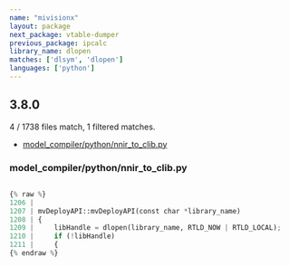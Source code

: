 ```yaml
---
name: "mivisionx"
layout: package
next_package: vtable-dumper
previous_package: ipcalc
library_name: dlopen
matches: ['dlsym', 'dlopen']
languages: ['python']
---
```

## 3.8.0
4 / 1738 files match, 1 filtered matches.

 - [model_compiler/python/nnir_to_clib.py](#model_compilerpythonnnir_to_clibpy)

### model_compiler/python/nnir_to_clib.py

```python

{% raw %}
1206 | 
1207 | mvDeployAPI::mvDeployAPI(const char *library_name)
1208 | {
1209 |     libHandle = dlopen(library_name, RTLD_NOW | RTLD_LOCAL);
1210 |     if (!libHandle)
1211 |     {
{% endraw %}

```